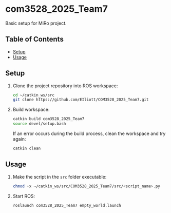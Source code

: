 # com3528_2025_Team7

Basic setup for MiRo project.

## Table of Contents

- [Setup](#setup)
- [Usage](#usage)

## Setup

1. Clone the project repository into ROS workspace:

    ```bash
    cd ~/catkin_ws/src
    git clone https://github.com/EIliott/COM3528_2025_Team7.git
    ```

2. Build workspace:

    ```bash
    catkin build com3528_2025_Team7
    source devel/setup.bash
    ```

    If an error occurs during the build process, clean the workspace and try again:

    ```bash
    catkin clean
    ```
## Usage

1. Make the script in the `src` folder executable:

    ```bash
    chmod +x ~/catkin_ws/src/COM3528_2025_Team7/src/<script_name>.py
    ```

2. Start ROS:

    ```bash
    roslaunch com3528_2025_Team7 empty_world.launch
    ```




